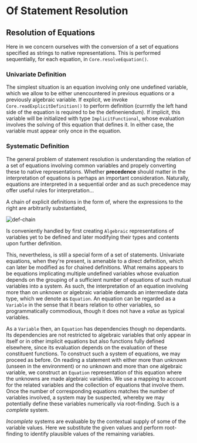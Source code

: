 # Of Statement Resolution

## Resolution of Equations

Here in we concern ourselves with the conversion of a set of equations specified as strings to native representations. This is performed sequentially, for each equation, in `Core.resolveEquation()`.

### Univariate Definition

The simplest situation is an equation involving only one undefined variable, which we allow to be either unencountered in previous equations or a previously algebraic variable. If explicit, we invoke `Core.readExplicitDefinition()` to perform definition (currntly the left hand side of the equation is required to be the defineniendum). If implicit, this variable will be initialized with type `ImplicitFunctional`, whose evaluation involves the solving of this equation that defines it. In either case, the variable must appear only once in the equation.

### Systematic Definition

The general problem of statement resolution is understanding the relation of a set of equations involving common variables and propely converting these to native representations. Whether **precedence** should matter in the interpretation of equations is perhaps an important consideration. Naturally, equations are interpreted in a sequential order and as such precedence may offer useful rules for interpretation...

A chain of explicit definitions in the form of, where the expressions to the right are arbitrarily substantiated,

![def-chain](https://github.com/YuelongLi/Pendulum-beta/tree/main/doc/eq-pics/def-chain.gif)

Is conveniently handled by first creating `Algebraic` representations of variables yet to be defined and later modifying their types and contents upon further definition. 

This, nevertheless, is still a special form of a set of statements. Univariate equations, when they're present, is amenable to a direct definition, which can later be modified as for chained definitions. What remains appears to be equations implicating multiple undefined variables whose evaluation depends on the grouping of a sufficient number of equations of such mutual variables into a system. As such, the interpretation of an equation involving more than on unknown or algebraic variable demands an intermediate data type, which we denote as `Equation`. An equation can be regarded as a `Variable` in the sense that it bears relation to other variables, so programmatically commodious, though it does not have a *value* as typical variables.

As a `Variable` then, an `Equation` has dependencies though no dependants. Its dependencies are not restricted to algebraic variables that only appear in itself or in other implicit equations but also functions fully defined elsewhere, since its evaluation depends on the evaluation of these constituent functions. To construct such a system of equations, we may proceed as before. On reading a statement with either more than unknown (unseen in the environment) or no unknown and more than one algebraic variable, we construct an `Equation` representation of this equation where the unknowns are made algebraic variables. We use a mapping to account for the related variables and the collection of equations that involve them. Once the number of corresponding equations matches the number of variables involved, a system may be suspected, whereby we may potentially define these variables numerically via root-finding. Such is a *complete* system.

*Incomplete* systems are evaluable by the contextual supply of some of the variable values. Here we substitute the given values and perform root-finding to identify plausible values of the remaining variables.
